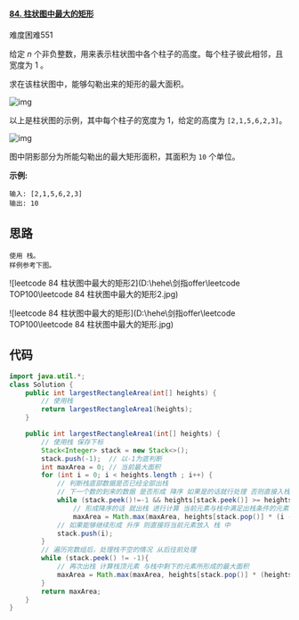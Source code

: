 #### [84. 柱状图中最大的矩形](https://leetcode-cn.com/problems/largest-rectangle-in-histogram/)

难度困难551

给定 *n* 个非负整数，用来表示柱状图中各个柱子的高度。每个柱子彼此相邻，且宽度为 1 。

求在该柱状图中，能够勾勒出来的矩形的最大面积。

 

![img](https://assets.leetcode-cn.com/aliyun-lc-upload/uploads/2018/10/12/histogram.png)

以上是柱状图的示例，其中每个柱子的宽度为 1，给定的高度为 `[2,1,5,6,2,3]`。

 

![img](https://assets.leetcode-cn.com/aliyun-lc-upload/uploads/2018/10/12/histogram_area.png)

图中阴影部分为所能勾勒出的最大矩形面积，其面积为 `10` 个单位。

 

**示例:**

```
输入: [2,1,5,6,2,3]
输出: 10
```



## 思路

```
使用 栈。
样例参考下图。

```



![leetcode 84 柱状图中最大的矩形2](D:\hehe\剑指offer\leetcode TOP100\leetcode 84 柱状图中最大的矩形2.jpg)



![leetcode 84 柱状图中最大的矩形](D:\hehe\剑指offer\leetcode TOP100\leetcode 84 柱状图中最大的矩形.jpg)



## 代码

```java
import java.util.*;
class Solution {
    public int largestRectangleArea(int[] heights) {
        // 使用栈
        return largestRectangleArea1(heights);
    }

    public int largestRectangleArea1(int[] heights) {
        // 使用栈 保存下标
        Stack<Integer> stack = new Stack<>();
        stack.push(-1);  // 以-1为底判断
        int maxArea = 0; // 当前最大面积
        for (int i = 0; i < heights.length ; i++) {
            // 判断栈底部数据是否已经全部出栈
            // 下一个数的到来的数据 是否形成 降序 如果是的话就行处理 否则直接入栈
            while (stack.peek()!=-1 && heights[stack.peek()] >= heights[i])
                // 形成降序的话 就出栈 进行计算 当前元素与栈中满足出栈条件的元素 索性成的面积大小，不断更新 maxArea
                maxArea = Math.max(maxArea, heights[stack.pop()] * (i - stack.peek() - 1));
       		// 如果能够继续形成 升序 则直接将当前元素放入 栈 中
            stack.push(i);
        }
        // 遍历完数组后，处理栈不空的情况 从后往前处理
        while (stack.peek() != -1){
            // 再次出栈 计算栈顶元素 与栈中剩下的元素所形成的最大面积
            maxArea = Math.max(maxArea, heights[stack.pop()] * (heights.length - stack.peek() - 1));
        }
        return maxArea;
    }
}
```

